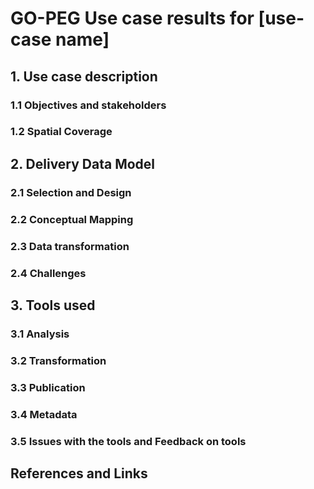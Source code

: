 # GO-PEG Use case results for [use-case name]

## 1. Use case description
### 1.1 Objectives and stakeholders

### 1.2 Spatial Coverage

## 2. Delivery Data Model
### 2.1 Selection and Design
### 2.2 Conceptual Mapping
### 2.3 Data transformation
### 2.4 Challenges

## 3. Tools used
### 3.1	Analysis
### 3.2	Transformation
### 3.3	Publication
### 3.4	Metadata
### 3.5	Issues with the tools and Feedback on tools

## References and Links
